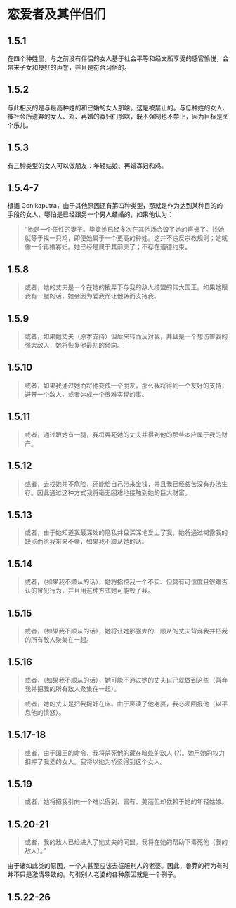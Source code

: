 # 恋爱者及其伴侣们

## 1.5.1

在四个种姓里，与之前没有伴侣的女人基于社会平等和经文所享受的感官愉悦，会带来子女和良好的声誉，并且是符合习俗的。

## 1.5.2

与此相反的是与最高种姓的和已婚的女人那啥。这是被禁止的。与低种姓的女人、被社会所遗弃的女人、鸡、再婚的寡妇们那啥，既不强制也不禁止，因为目标是图个乐儿。

## 1.5.3

有三种类型的女人可以做朋友：年轻姑娘、再婚寡妇和鸡。

## 1.5.4-7

根据 Gonikaputra，由于其他原因还有第四种类型，那就是作为达到某种目的的手段的女人，哪怕是已经跟另一个男人结婚的，如果他认为：

> “她是一个任性的妻子。毕竟她已经多次在其他场合毁了她的声誉了。找她就等于找一只鸡，即便她属于一个更高的种姓。这并不违反宗教规则；她就像一个再婚寡妇。她已经是属于其前夫了；不存在道德约束。

## 1.5.8

> 或者，她的丈夫是一个在她的拨弄下与我的敌人结盟的伟大国王。如果她跟我有一腿的话，她会因为爱我而让他转而支持我。

## 1.5.9

> 或者，如果她丈夫（原本支持）但后来转而反对我，并且是一个想伤害我的强大敌人，她将恢复他最初的倾向。

## 1.5.10

> 或者，如果我通过她而将他变成一个朋友，那么我将得到一个友好的支持，避开一个敌人，或者达成一个很难实现的事。

## 1.5.11

> 或者，通过跟她有一腿，我将弄死她的丈夫并得到他的那些本应属于我的财产。

## 1.5.12

> 或者，去找她并不危险，还能给自己带来金钱，并且我已经贫苦没有办法生存。因此通过这种方式我将毫无困难地接触到她的巨大财富。

## 1.5.13

> 或者，由于她知道我最深处的隐私并且深深地爱上了我，她将通过揭露我的缺点而给我带来不幸，如果我不顺从她的话。

## 1.5.14

> 或者，（如果我不顺从的话），她将指控我一个不实、但具有可信度且很难否认的冒犯行为，并且用这种方式她可能毁了我。

## 1.5.15

> 或者，（如果我不顺从的话），她将让她那强大的、顺从的丈夫背弃我并把我的所有敌人聚集在一起。

## 1.5.16

> 或者，（如果我不顺从的话），她可能不通过她的丈夫自己就做到这些（背弃我并把我的所有敌人聚集在一起）。

> 或者，她的丈夫是把我捉奸在床。由于亵渎了他老婆，我必须回报他（以平息他的愤怒）。

## 1.5.17-18

> 或者，由于国王的命令，我将杀死他的藏在暗处的敌人 (?)。她用她的权力扣押了我爱的女人。我将以她为桥梁得到这个女人。

## 1.5.19

> 或者，她将把我引向一个难以得到、富有、美丽但却依赖于她的年轻姑娘。

## 1.5.20-21

> 或者，我的敌人已经进入了她丈夫的同盟。我将在她的帮助下毒死他（我的敌人）。”

由于诸如此类的原因，一个人甚至应该去征服别人的老婆。因此，鲁莽的行为有时并不只是激情导致的。勾引别人老婆的各种原因就是一个例子。

## 1.5.22-26

